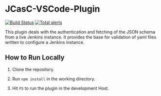 # JCasC-VSCode-Plugin 

[![Build Status](https://travis-ci.org/sladyn98/JCasC-VSCode-Plugin.svg?branch=master)](https://travis-ci.org/sladyn98/JCasC-VSCode-Plugin)
[![Total alerts](https://img.shields.io/lgtm/alerts/g/sladyn98/JCasC-VSCode-Plugin.svg?logo=lgtm&logoWidth=18)](https://lgtm.com/projects/g/sladyn98/JCasC-VSCode-Plugin/alerts/)


This plugin deals with the authentication and fetching of the JSON schema from a live Jenkins instance.
It provides the base for validation of yaml files written to configure a Jenkins instance.

## How to Run Locally

1) Clone the repository.

2) Run `npm install` in the working directory.

3) Hit `F5` to run the plugin in the development Host.
